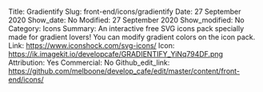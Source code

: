Title: Gradientify
Slug: front-end/icons/gradientify
Date: 27 September 2020
Show_date: No
Modified: 27 September 2020
Show_modified: No
Category: Icons
Summary: An interactive free SVG icons pack specially made for gradient lovers! You can modify gradient colors on the icon pack.
Link: https://www.iconshock.com/svg-icons/
Icon: https://ik.imagekit.io/developcafe/GRADIENTIFY_YiNq794DF.png
Attribution: Yes
Commercial: No
Github_edit_link: https://github.com/melboone/develop_cafe/edit/master/content/front-end/icons/
